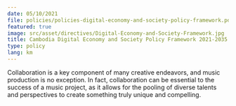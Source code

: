 ```yaml
---
date: 05/10/2021
file: policies/policies-digital-economy-and-society-policy-framework.pdf
featured: true
image: src/asset/directives/Digital-Economy-and-Society-Framework.jpg
title: Cambodia Digital Economy and Society Policy Framework 2021-2035
type: policy
lang: km
---
```


Collaboration is a key component of many creative endeavors, and music production is no exception. In fact, collaboration can be essential to the success of a music project, as it allows for the pooling of diverse talents and perspectives to create something truly unique and compelling.
